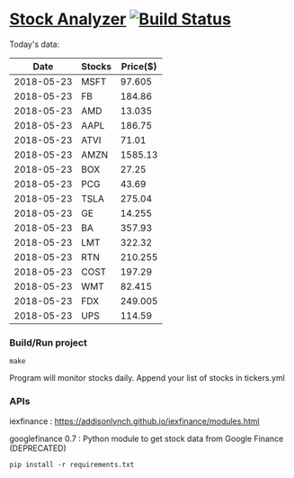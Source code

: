 # [Stock Analyzer](https://ogoyal.github.io/StockAnalyzer/) [![Build Status](https://travis-ci.org/ogoyal/StockAnalyzer.svg?branch=master)](https://travis-ci.org/ogoyal/StockAnalyzer)

Today's data:

| Date| Stocks| Price($) | 
| --- | --- | ---  | 
| 2018-05-23| MSFT| 97.605 | 
| 2018-05-23| FB| 184.86 | 
| 2018-05-23| AMD| 13.035 | 
| 2018-05-23| AAPL| 186.75 | 
| 2018-05-23| ATVI| 71.01 | 
| 2018-05-23| AMZN| 1585.13 | 
| 2018-05-23| BOX| 27.25 | 
| 2018-05-23| PCG| 43.69 | 
| 2018-05-23| TSLA| 275.04 | 
| 2018-05-23| GE| 14.255 | 
| 2018-05-23| BA| 357.93 | 
| 2018-05-23| LMT| 322.32 | 
| 2018-05-23| RTN| 210.255 | 
| 2018-05-23| COST| 197.29 | 
| 2018-05-23| WMT| 82.415 | 
| 2018-05-23| FDX| 249.005 | 
| 2018-05-23| UPS| 114.59 | 

### Build/Run project

```
make
```

Program will monitor stocks daily. Append your list of stocks in tickers.yml

### APIs
iexfinance : https://addisonlynch.github.io/iexfinance/modules.html

googlefinance 0.7 : Python module to get stock data from Google Finance (DEPRECATED)

```
pip install -r requirements.txt
```
